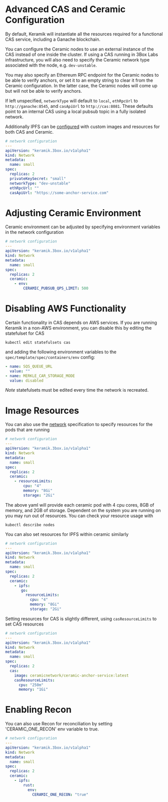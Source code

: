 # Advanced CAS and Ceramic Configuration

By default, Keramik will instantiate all the resources required for a functional CAS service, including a Ganache
blockchain.

You can configure the Ceramic nodes to use an external instance of the CAS instead of one inside the cluster. If using a
CAS running in 3Box Labs infrastructure, you will also need to specify the Ceramic network type associated with the
node, e.g. `dev-unstable`.

You may also specify an Ethereum RPC endpoint for the Ceramic nodes to be able to verify anchors, or set it to an empty
string to clear it from the Ceramic configuration. In the latter case, the Ceramic nodes will come up but will not be
able to verify anchors.

If left unspecified, `networkType` will default to `local`, `ethRpcUrl` to `http://ganache:8545`,
and `casApiUrl` to `http://cas:8081`. These defaults point to an internal CAS using a local
pubsub topic in a fully isolated network.

Additionally IPFS can be [configured](./ipfs.md) with custom images and resources for both CAS and Ceramic.

```yaml
# network configuration
---
apiVersion: "keramik.3box.io/v1alpha1"
kind: Network
metadata:
  name: small
spec:
  replicas: 2
  privateKeySecret: "small"
  networkType: "dev-unstable"
  ethRpcUrl: ""
  casApiUrl: "https://some-anchor-service.com"
```

# Adjusting Ceramic Environment

Ceramic environment can be adjusted by specifying environment variables in the network configuration

```yaml
# network configuration
---
apiVersion: "keramik.3box.io/v1alpha1"
kind: Network
metadata:
  name: small
spec:
  replicas: 2
  ceramic:
    - env:
        CERAMIC_PUBSUB_QPS_LIMIT: 500
```

# Disabling AWS Functionality

Certain functionality in CAS depends on AWS services. If you are running Keramik in a non-AWS environment, you can
disable this by editing the statefulset for CAS

    kubectl edit statefulsets cas

and adding the following environment variables to the `spec/template/spec/containers/env` config:

```yaml
- name: SQS_QUEUE_URL
  value: ""
- name: MERKLE_CAR_STORAGE_MODE
  value: disabled
```

*Note* statefulsets must be edited every time the network is recreated.

# Image Resources

You can also use the [network](./setup_network.md) specification to specify resources for the pods that are running

```yaml
# network configuration
---
apiVersion: "keramik.3box.io/v1alpha1"
kind: Network
metadata:
  name: small
spec:
  replicas: 2
  ceramic:
    - resourceLimits:
        cpu: "4"
        memory: "8Gi"
        storage: "2Gi"
```

The above yaml will provide each ceramic pod with 4 cpu cores, 8GB of memory, and 2GB of storage. Dependent on the system you 
are running on you may run out of resources. You can check your resource usage with

```shell
kubectl describe nodes
```

You can also set resources for IPFS within ceramic similarly

```yaml
# network configuration
---
apiVersion: "keramik.3box.io/v1alpha1"
kind: Network
metadata:
  name: small
spec:
  replicas: 2
  ceramic:
    - ipfs:
       go:
         resourceLimits:
           cpu: "4"
           memory: "8Gi"
           storage: "2Gi"
```

Setting resources for CAS is slightly different, using `casResourceLimits` to set CAS resources

```yaml
# network configuration
---
apiVersion: "keramik.3box.io/v1alpha1"
kind: Network
metadata:
  name: small
spec:
  replicas: 2
  cas:
    image: ceramicnetwork/ceramic-anchor-service:latest
    casResourceLimits:
      cpu: "250m"
      memory: "1Gi"
```

# Enabling Recon

You can also use Recon for reconciliation by setting 'CERAMIC_ONE_RECON' env variable to true. 

```yaml
# network configuration
---
apiVersion: "keramik.3box.io/v1alpha1"
kind: Network
metadata:
  name: small
spec:
  replicas: 2
  ceramic:
    - ipfs:
        rust:
          env:
            CERAMIC_ONE_RECON: "true"
```
